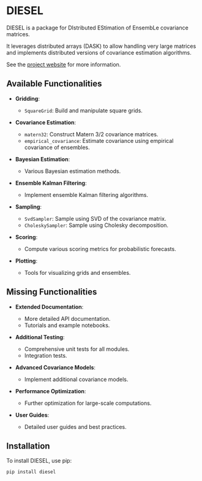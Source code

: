# DIESEL
DIESEL is a package for DIstributed EStimation of EnsembLe covariance matrices.

It leverages distributed arrays (DASK) to allow handling very large matrices and implements distributed versions of covariance estimation algorithms.

See the [project website](https://cedrictravelletti.github.io/DIESEL/) for more information.

## Available Functionalities

- **Gridding**:
  - `SquareGrid`: Build and manipulate square grids.

- **Covariance Estimation**:
  - `matern32`: Construct Matern 3/2 covariance matrices.
  - `empirical_covariance`: Estimate covariance using empirical covariance of ensembles.

- **Bayesian Estimation**:
  - Various Bayesian estimation methods.

- **Ensemble Kalman Filtering**:
  - Implement ensemble Kalman filtering algorithms.

- **Sampling**:
  - `SvdSampler`: Sample using SVD of the covariance matrix.
  - `CholeskySampler`: Sample using Cholesky decomposition.

- **Scoring**:
  - Compute various scoring metrics for probabilistic forecasts.

- **Plotting**:
  - Tools for visualizing grids and ensembles.

## Missing Functionalities

- **Extended Documentation**:
  - More detailed API documentation.
  - Tutorials and example notebooks.

- **Additional Testing**:
  - Comprehensive unit tests for all modules.
  - Integration tests.

- **Advanced Covariance Models**:
  - Implement additional covariance models.

- **Performance Optimization**:
  - Further optimization for large-scale computations.

- **User Guides**:
  - Detailed user guides and best practices.

## Installation

To install DIESEL, use pip:

```bash
pip install diesel
```
